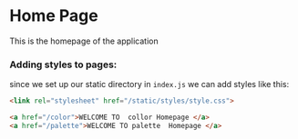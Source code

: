 # Home Page

This is the homepage of the application

### Adding styles to pages:

since we set up our static directory in `index.js` we can add styles like this:
```html
<link rel="stylesheet" href="/static/styles/style.css">
```

```html
<a href="/color">WELCOME TO  collor Homepage </a>
<a href="/palette">WELCOME TO palette  Homepage </a>
```